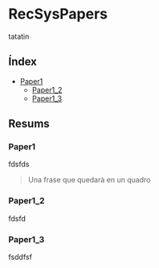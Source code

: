# RecSysPapers

tatatin

## Índex

* [Paper1](#paper1)
  * [Paper1_2](#paper1_2)
  * [Paper1_3](#paper1_3)

## Resums

### Paper1
fdsfds
> Una frase que quedarà en un quadro
### Paper1_2
fdsfd

### Paper1_3
fsddfsf
